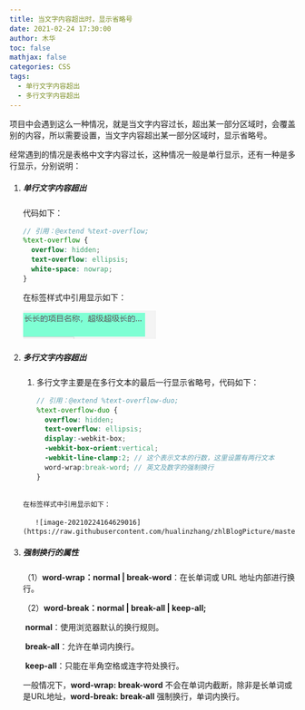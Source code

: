 ```yaml
---
title: 当文字内容超出时，显示省略号
date: 2021-02-24 17:30:00
author: 木华
toc: false
mathjax: false
categories: CSS
tags:
  - 单行文字内容超出
  - 多行文字内容超出
---
```


项目中会遇到这么一种情况，就是当文字内容过长，超出某一部分区域时，会覆盖别的内容，所以需要设置，当文字内容超出某一部分区域时，显示省略号。

经常遇到的情况是表格中文字内容过长，这种情况一般是单行显示，还有一种是多行显示，分别说明：

1. ##### 单行文字内容超出

   代码如下：

   ```scss
   // 引用：@extend %text-overflow;
   %text-overflow {
     overflow: hidden;
     text-overflow: ellipsis;
     white-space: nowrap;
   }
   ```

   在标签样式中引用显示如下：

   ![image-20210224164337077](https://raw.githubusercontent.com/hualinzhang/zhlBlogPicture/master/20210224164337.png)

2. ##### 多行文字内容超出

   1. 多行文字主要是在多行文本的最后一行显示省略号，代码如下：

      ```scss
      // 引用：@extend %text-overflow-duo;
      %text-overflow-duo {
        overflow: hidden;
        text-overflow: ellipsis;
        display:-webkit-box;
        -webkit-box-orient:vertical;
        -webkit-line-clamp:2; // 这个表示文本的行数，这里设置有两行文本
        word-wrap:break-word; // 英文及数字的强制换行
      }
      ```
   
   ```
      
   在标签样式中引用显示如下：
      
      ![image-20210224164629016](https://raw.githubusercontent.com/hualinzhang/zhlBlogPicture/master/20210224164629.png)
   ```
   
3. ##### 强制换行的属性

   （1）**word-wrap：normal | break-word**：在长单词或 URL 地址内部进行换行。

   （2）**word-break：normal | break-all | keep-all;**

   ​	**normal**：使用浏览器默认的换行规则。

   ​	**break-all**：允许在单词内换行。

   ​	**keep-all**：只能在半角空格或连字符处换行。

   一般情况下，**word-wrap: break-word** 不会在单词内截断，除非是长单词或是URL地址，**word-break: break-all** 强制换行，单词内换行。

